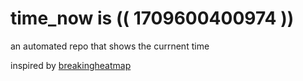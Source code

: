 # time_now is (( 1709600400974 ))

an automated repo that shows the currnent time

inspired by [breakingheatmap](https://github.com/breakingheatmap/breakingheatmap)